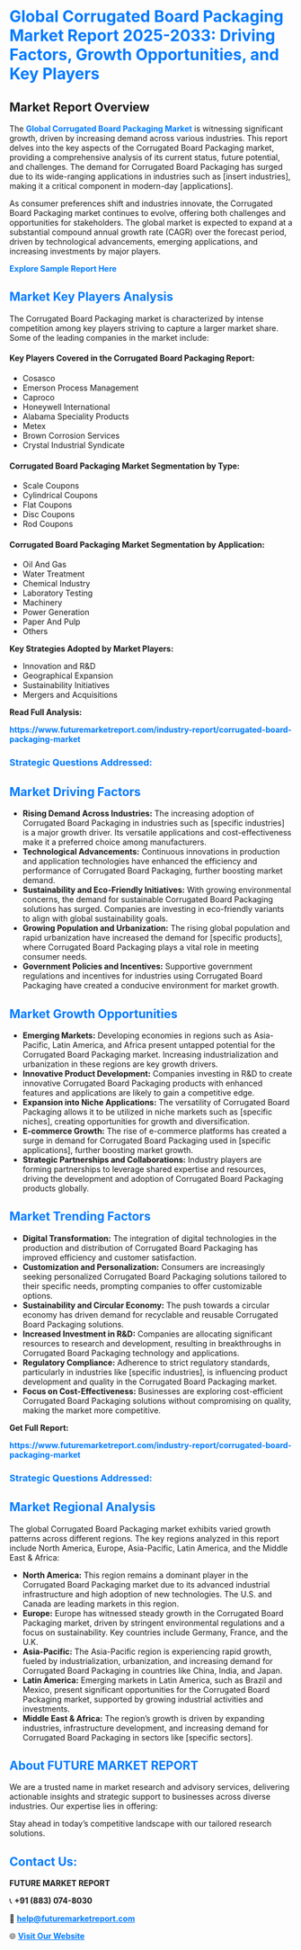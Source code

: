 <h1 style="color: #007BFF;">Global Corrugated Board Packaging Market Report 2025-2033: Driving Factors, Growth Opportunities, and Key Players</h1>

<section id="overview">
<h2>Market Report Overview</h2>
<p>The <a href="https://www.futuremarketreport.com/industry-report/corrugated-board-packaging-market" style="color: #007BFF; text-decoration: none;"><strong>Global Corrugated Board Packaging Market</strong></a> is witnessing significant growth, driven by increasing demand across various industries. This report delves into the key aspects of the Corrugated Board Packaging market, providing a comprehensive analysis of its current status, future potential, and challenges. The demand for Corrugated Board Packaging has surged due to its wide-ranging applications in industries such as [insert industries], making it a critical component in modern-day [applications].</p>
<p>As consumer preferences shift and industries innovate, the Corrugated Board Packaging market continues to evolve, offering both challenges and opportunities for stakeholders. The global market is expected to expand at a substantial compound annual growth rate (CAGR) over the forecast period, driven by technological advancements, emerging applications, and increasing investments by major players.</p>
</section>

<section id="overview">
<p><a href="https://www.futuremarketreport.com/request-sample/reportId=34303" style="color: #007BFF; text-decoration: none;"><strong>Explore Sample Report Here</strong></a></p>
</section>

<section id="key-players">
<h2 style="color: #007BFF;">Market Key Players Analysis</h2>
<p>The Corrugated Board Packaging market is characterized by intense competition among key players striving to capture a larger market share. Some of the leading companies in the market include:</p>
<h4>Key Players Covered in the Corrugated Board Packaging Report:</h4>
<ul><li>Cosasco</li><li>Emerson Process Management</li><li>Caproco</li><li>Honeywell International</li><li>Alabama Speciality Products</li><li>Metex</li><li>Brown Corrosion Services</li><li>Crystal Industrial Syndicate</li></ul>
<h4>Corrugated Board Packaging Market Segmentation by Type:</h4>
<ul><li>Scale Coupons</li><li>Cylindrical Coupons</li><li>Flat Coupons</li><li>Disc Coupons</li><li>Rod Coupons</li></ul>

<h4>Corrugated Board Packaging Market Segmentation by Application:</h4>
<ul><li>Oil And Gas</li><li>Water Treatment</li><li>Chemical Industry</li><li>Laboratory Testing</li><li>Machinery</li><li>Power Generation</li><li>Paper And Pulp</li><li>Others</li></ul>
<p><strong>Key Strategies Adopted by Market Players:</strong></p>
<ul>
<li>Innovation and R&D</li>
<li>Geographical Expansion</li>
<li>Sustainability Initiatives</li>
<li>Mergers and Acquisitions</li>
</ul>
</section>

<section>
<p><strong>Read Full Analysis: </strong></p><a href="https://www.futuremarketreport.com/industry-report/corrugated-board-packaging-market" style="color: #007BFF; text-decoration: none;"><strong>https://www.futuremarketreport.com/industry-report/corrugated-board-packaging-market</strong></a>
<h3 style="color: #007BFF;">Strategic Questions Addressed:</h3>
</section>

<section id="driving-factors">
<h2 style="color: #007BFF;">Market Driving Factors</h2>
<ul>
<li><strong>Rising Demand Across Industries:</strong> The increasing adoption of Corrugated Board Packaging in industries such as [specific industries] is a major growth driver. Its versatile applications and cost-effectiveness make it a preferred choice among manufacturers.</li>
<li><strong>Technological Advancements:</strong> Continuous innovations in production and application technologies have enhanced the efficiency and performance of Corrugated Board Packaging, further boosting market demand.</li>
<li><strong>Sustainability and Eco-Friendly Initiatives:</strong> With growing environmental concerns, the demand for sustainable Corrugated Board Packaging solutions has surged. Companies are investing in eco-friendly variants to align with global sustainability goals.</li>
<li><strong>Growing Population and Urbanization:</strong> The rising global population and rapid urbanization have increased the demand for [specific products], where Corrugated Board Packaging plays a vital role in meeting consumer needs.</li>
<li><strong>Government Policies and Incentives:</strong> Supportive government regulations and incentives for industries using Corrugated Board Packaging have created a conducive environment for market growth.</li>
</ul>
</section>

<section id="growth-opportunities">
<h2 style="color: #007BFF;">Market Growth Opportunities</h2>
<ul>
<li><strong>Emerging Markets:</strong> Developing economies in regions such as Asia-Pacific, Latin America, and Africa present untapped potential for the Corrugated Board Packaging market. Increasing industrialization and urbanization in these regions are key growth drivers.</li>
<li><strong>Innovative Product Development:</strong> Companies investing in R&D to create innovative Corrugated Board Packaging products with enhanced features and applications are likely to gain a competitive edge.</li>
<li><strong>Expansion into Niche Applications:</strong> The versatility of Corrugated Board Packaging allows it to be utilized in niche markets such as [specific niches], creating opportunities for growth and diversification.</li>
<li><strong>E-commerce Growth:</strong> The rise of e-commerce platforms has created a surge in demand for Corrugated Board Packaging used in [specific applications], further boosting market growth.</li>
<li><strong>Strategic Partnerships and Collaborations:</strong> Industry players are forming partnerships to leverage shared expertise and resources, driving the development and adoption of Corrugated Board Packaging products globally.</li>
</ul>
</section>

<section id="trending-factors">
<h2 style="color: #007BFF;">Market Trending Factors</h2>
<ul>
<li><strong>Digital Transformation:</strong> The integration of digital technologies in the production and distribution of Corrugated Board Packaging has improved efficiency and customer satisfaction.</li>
<li><strong>Customization and Personalization:</strong> Consumers are increasingly seeking personalized Corrugated Board Packaging solutions tailored to their specific needs, prompting companies to offer customizable options.</li>
<li><strong>Sustainability and Circular Economy:</strong> The push towards a circular economy has driven demand for recyclable and reusable Corrugated Board Packaging solutions.</li>
<li><strong>Increased Investment in R&D:</strong> Companies are allocating significant resources to research and development, resulting in breakthroughs in Corrugated Board Packaging technology and applications.</li>
<li><strong>Regulatory Compliance:</strong> Adherence to strict regulatory standards, particularly in industries like [specific industries], is influencing product development and quality in the Corrugated Board Packaging market.</li>
<li><strong>Focus on Cost-Effectiveness:</strong> Businesses are exploring cost-efficient Corrugated Board Packaging solutions without compromising on quality, making the market more competitive.</li>
</ul>
</section>

<section>
<p><strong>Get Full Report: </strong></p><a href="https://www.futuremarketreport.com/industry-report/corrugated-board-packaging-market" style="color: #007BFF; text-decoration: none;"><strong>https://www.futuremarketreport.com/industry-report/corrugated-board-packaging-market</strong></a>
<h3 style="color: #007BFF;">Strategic Questions Addressed:</h3>
</section>


<section id="regional-analysis">
<h2 style="color: #007BFF;">Market Regional Analysis</h2>
<p>The global Corrugated Board Packaging market exhibits varied growth patterns across different regions. The key regions analyzed in this report include North America, Europe, Asia-Pacific, Latin America, and the Middle East & Africa:</p>
<ul>
<li><strong>North America:</strong> This region remains a dominant player in the Corrugated Board Packaging market due to its advanced industrial infrastructure and high adoption of new technologies. The U.S. and Canada are leading markets in this region.</li>
<li><strong>Europe:</strong> Europe has witnessed steady growth in the Corrugated Board Packaging market, driven by stringent environmental regulations and a focus on sustainability. Key countries include Germany, France, and the U.K.</li>
<li><strong>Asia-Pacific:</strong> The Asia-Pacific region is experiencing rapid growth, fueled by industrialization, urbanization, and increasing demand for Corrugated Board Packaging in countries like China, India, and Japan.</li>
<li><strong>Latin America:</strong> Emerging markets in Latin America, such as Brazil and Mexico, present significant opportunities for the Corrugated Board Packaging market, supported by growing industrial activities and investments.</li>
<li><strong>Middle East & Africa:</strong> The region’s growth is driven by expanding industries, infrastructure development, and increasing demand for Corrugated Board Packaging in sectors like [specific sectors].</li>
</ul>
</section>

<footer>
<h2 style="color: #007BFF;">About FUTURE MARKET REPORT</h2>
<p>We are a trusted name in market research and advisory services, delivering actionable insights and strategic support to businesses across diverse industries. Our expertise lies in offering:</p>

<p>Stay ahead in today’s competitive landscape with our tailored research solutions.</p>

<h2 style="color: #007BFF;">Contact Us:</h2>
<p><strong>FUTURE MARKET REPORT</strong></p>
<p>📞 <strong>+91 (883) 074-8030</strong></p>
<p>📧 <strong><a href="mailto:help@futuremarketreport.com" style="color: #007BFF;">help@futuremarketreport.com</a></strong></p>
<p>🌐 <strong><a href="https://www.futuremarketreport.com/" style="color: #007BFF;">Visit Our Website</a></strong></p>
</footer>